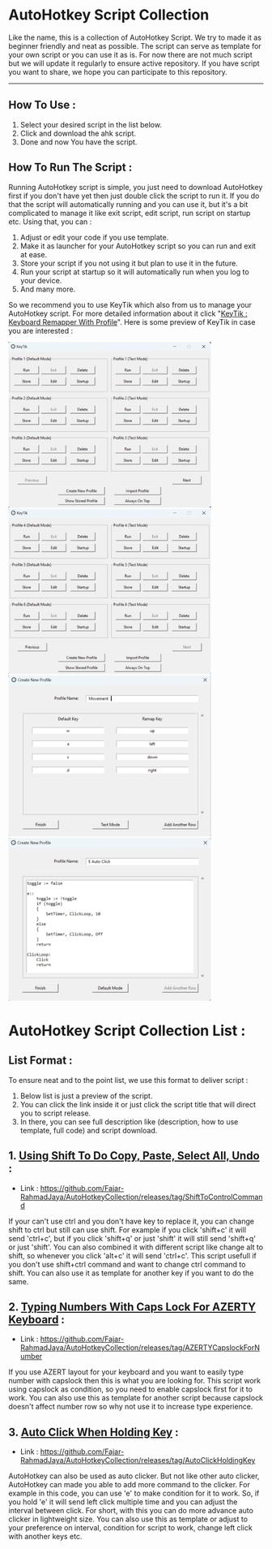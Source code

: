 # AutoHotkey Script Collection
Like the name, this is a collection of AutoHotkey Script. We try to made it as beginner friendly and neat as possible. The script can serve as template for your own script or you can use it as is. For now there are not much script but we will update it regularly to ensure active repository. If you have script you want to share, we hope you can participate to this repository.

------------------------------------------------------------------------------------------------------------------------------------------------------------------------------

## How To Use :
1. Select your desired script in the list below.
2. Click and download the ahk script.
3. Done and now You have the script.

## How To Run The Script :
Running AutoHotkey script is simple, you just need to download AutoHotkey first if you don't have yet then just double click the script to run it. If you do that the script will automatically running and you can use it, but it's a bit complicated to manage it like exit script, edit script, run script on startup etc. Using that, you can :

1. Adjust or edit your code if you use template.
2. Make it as launcher for your AutoHotkey script so you can run and exit at ease.
3. Store your script if you not using it but plan to use it in the future.
4. Run your script at startup so it will automatically run when you log to your device.
5. And many more.

So we recommend you to use KeyTik which also from us to manage your AutoHotkey script. For more detailed information about it click "[KeyTik : Keyboard Remapper With Profile](https://github.com/Fajar-RahmadJaya/KeyTik)". Here is some preview of KeyTik in case you are interested :

<img src="Picture/Preview Main 1.png" alt="Preview Main 1" width="400" />
<img src="Picture/Preview Main 2.png" alt="Preview Main 1" width="400" />
<img src="Picture/Preview Create Default.png" alt="Preview Create Default" width="400" />
<img src="Picture/Preview Create Text.png" alt="Preview Create Text" width="400" />

# AutoHotkey Script Collection List :
## List Format :
To ensure neat and to the point list, we use this format to deliver script :
1. Below list is just a preview of the script.
2. You can click the link inside it or just click the script title that will direct you to script release.
3. In there, you can see full description like (description, how to use template, full code) and script download.

## 1. [Using Shift To Do Copy, Paste, Select All, Undo](https://github.com/Fajar-RahmadJaya/AutoHotkeyCollection/releases/tag/ShiftToControlCommand) :
- Link : https://github.com/Fajar-RahmadJaya/AutoHotkeyCollection/releases/tag/ShiftToControlCommand

If your can't use ctrl and you don't have key to replace it, you can change shift to ctrl but still can use shift. For example if you click 'shift+c' it will send 'ctrl+c', but if you click 'shift+q' or just 'shift' it will still send 'shift+q' or just 'shift'. You can also combined it with different script like change alt to shift, so whenever you click 'alt+c' it will send  'ctrl+c'. This script usefull if you don't use shift+ctrl command and want to change ctrl command to shift. You can also use it as template for another key if you want to do the same. 

## 2. [Typing Numbers With Caps Lock For AZERTY Keyboard](https://github.com/Fajar-RahmadJaya/AutoHotkeyCollection/releases/tag/AZERTYCapslockForNumber) :
- Link : https://github.com/Fajar-RahmadJaya/AutoHotkeyCollection/releases/tag/AZERTYCapslockForNumber

If you use AZERT layout for your keyboard and you want to easily type number with capslock then this is what you are looking for. This script work using capslock as condition, so  you need to enable capslock first for it to work. You can also use this as template for another script because capslock doesn't affect number row so why not use it to increase type experience.

## 3. [Auto Click When Holding Key](https://github.com/Fajar-RahmadJaya/AutoHotkeyCollection/releases/tag/AutoClickHoldingKey) :
- Link : https://github.com/Fajar-RahmadJaya/AutoHotkeyCollection/releases/tag/AutoClickHoldingKey

AutoHotkey can also be used as auto clicker. But not like other auto clicker, AutoHotkey can made you able to add more command to the clicker. For example in this code, you can use 'e' to make condition for it to work. So, if you hold 'e' it will send left click multiple time and you can adjust the interval between click. For short, with this you can do more advance auto clicker in lightweight size. You can also use this as template or adjust to your preference on interval, condition for script to work, change left click with another keys etc.
